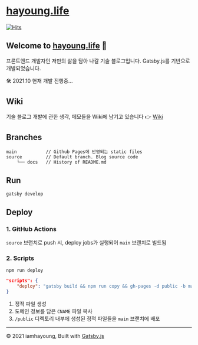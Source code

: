 # [hayoung.life](https://hayoung.life)

[![Hits](https://hits.seeyoufarm.com/api/count/incr/badge.svg?url=https%3A%2F%2Fgithub.com%2Fiamhayoung%2Fiamhayoung.github.io&count_bg=%23BB7E8C&title_bg=%23434343&icon=github.svg&icon_color=%23FFFFFF&title=hits&edge_flat=false)](https://hits.seeyoufarm.com)

## Welcome to [hayoung.life](https://hayoung.life) 👋

프론트엔드 개발자인 저만의 삶을 담아 나갈 기술 블로그입니다.
Gatsby.js를 기반으로 개발되었습니다.

🛠 2021.10 현재 개발 진행중...

## Wiki

기술 블로그 개발에 관한 생각, 메모들을 Wiki에 남기고 있습니다 👉 [Wiki](https://github.com/iamhayoung/iamhayoung.github.io/wiki)

## Branches

```
main           // Github Pages에 반영되는 static files
source         // Default branch. Blog source code
    └── docs   // History of README.md
```

## Run

```shell
gatsby develop
```

## Deploy

### 1. GitHub Actions

`source` 브랜치로 push 시, deploy jobs가 실행되어 `main` 브랜치로 빌드됨

### 2. Scripts

```shell
npm run deploy
```

```json
"scripts": {
    "deploy": "gatsby build && npm run copy && gh-pages -d public -b main"
}
```

1. 정적 파일 생성
2. 도메인 정보를 담은 `CNAME` 파일 복사
3. `/public` 디렉토리 내부에 생성된 정적 파일들을 `main` 브랜치에 배포

---

© 2021 iamhayoung, Built with [Gatsby.js](https://www.gatsbyjs.com/)
